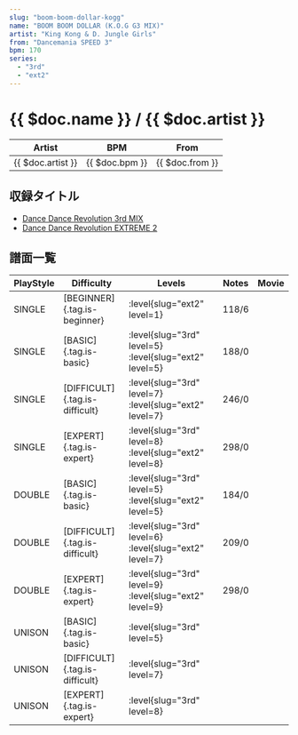 ```yaml
---
slug: "boom-boom-dollar-kogg"
name: "BOOM BOOM DOLLAR (K.O.G G3 MIX)"
artist: "King Kong & D. Jungle Girls"
from: "Dancemania SPEED 3"
bpm: 170
series:
  - "3rd"
  - "ext2"
---
```


# {{ $doc.name }} / {{ $doc.artist }}

|Artist|BPM|From|
|------|---|----|
|{{ $doc.artist }}|{{ $doc.bpm }}|{{ $doc.from }}|

## 収録タイトル

- [Dance Dance Revolution 3rd MIX](/series/3rd/)
- [Dance Dance Revolution EXTREME 2](/series/ext2/)

## 譜面一覧

|PlayStyle|Difficulty|Levels|Notes|Movie|
|---------|----------|------|-----|-----|
|SINGLE|[BEGINNER]{.tag.is-beginner}|:level{slug="ext2" level=1}|118/6||
|SINGLE|[BASIC]{.tag.is-basic}|:level{slug="3rd" level=5} :level{slug="ext2" level=5}|188/0||
|SINGLE|[DIFFICULT]{.tag.is-difficult}|:level{slug="3rd" level=7} :level{slug="ext2" level=7}|246/0||
|SINGLE|[EXPERT]{.tag.is-expert}|:level{slug="3rd" level=8} :level{slug="ext2" level=8}|298/0||
|DOUBLE|[BASIC]{.tag.is-basic}|:level{slug="3rd" level=5} :level{slug="ext2" level=5}|184/0||
|DOUBLE|[DIFFICULT]{.tag.is-difficult}|:level{slug="3rd" level=6} :level{slug="ext2" level=7}|209/0||
|DOUBLE|[EXPERT]{.tag.is-expert}|:level{slug="3rd" level=9} :level{slug="ext2" level=9}|298/0||
|UNISON|[BASIC]{.tag.is-basic}|:level{slug="3rd" level=5}|||
|UNISON|[DIFFICULT]{.tag.is-difficult}|:level{slug="3rd" level=7}|||
|UNISON|[EXPERT]{.tag.is-expert}|:level{slug="3rd" level=8}|||
